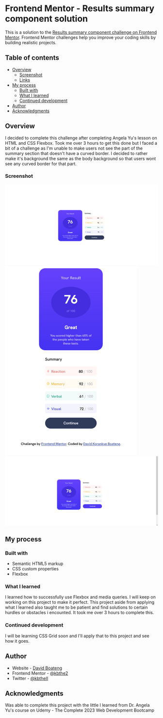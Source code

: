 # Frontend Mentor - Results summary component solution

This is a solution to the [Results summary component challenge on Frontend Mentor](https://www.frontendmentor.io/challenges/results-summary-component-CE_K6s0maV). Frontend Mentor challenges help you improve your coding skills by building realistic projects. 

## Table of contents

- [Overview](#overview)
  - [Screenshot](#screenshot)
  - [Links](#links)
- [My process](#my-process)
  - [Built with](#built-with)
  - [What I learned](#what-i-learned)
  - [Continued development](#continued-development)
- [Author](#author)
- [Acknowledgments](#acknowledgments)

## Overview
I decided to complete this challenge after completing Angela Yu's lesson on HTML and CSS Flexbox. Took me over 3 hours to get this done but I faced a bit of a challenge as I'm unable to make users not see the part of the summary section that doesn't have a curved border. I decided to rather make it's background the same as the body background so that users wont see any curved border for that part.

### Screenshot

![](./design/Screenshot%202023-07-08%20at%2021-17-57%20Frontend%20Mentor%20Results%20summary%20component.png)
![](./design/Screenshot%202023-07-08%20at%2021-18-53%20Frontend%20Mentor%20Results%20summary%20component.png)
![](./design/Screenshot.png)

## My process

### Built with

- Semantic HTML5 markup
- CSS custom properties
- Flexbox

### What I learned

I learned how to successfully use Flexbox and media queries. I will keep on working on this project to make it perfect. This project aside from applying what I learned also taught me to be patient and find solutions to certain hurdles or obstacles i encounted. It took me over 3 hours to complete this.

### Continued development

I will be learning CSS Grid soon and I'll apply that to this project and see how it goes. 

## Author

- Website - [David Boateng](https://linktr.ee/kbthe2)
- Frontend Mentor - [@kbthe2](https://www.frontendmentor.io/profile/kbthe2)
- Twitter - [@kbtheII](https://twitter.com/kbtheII)

## Acknowledgments

Was able to complete this project with the little I learned from Dr. Angela Yu's course on Udemy - The Complete 2023 Web Development Bootcamp

